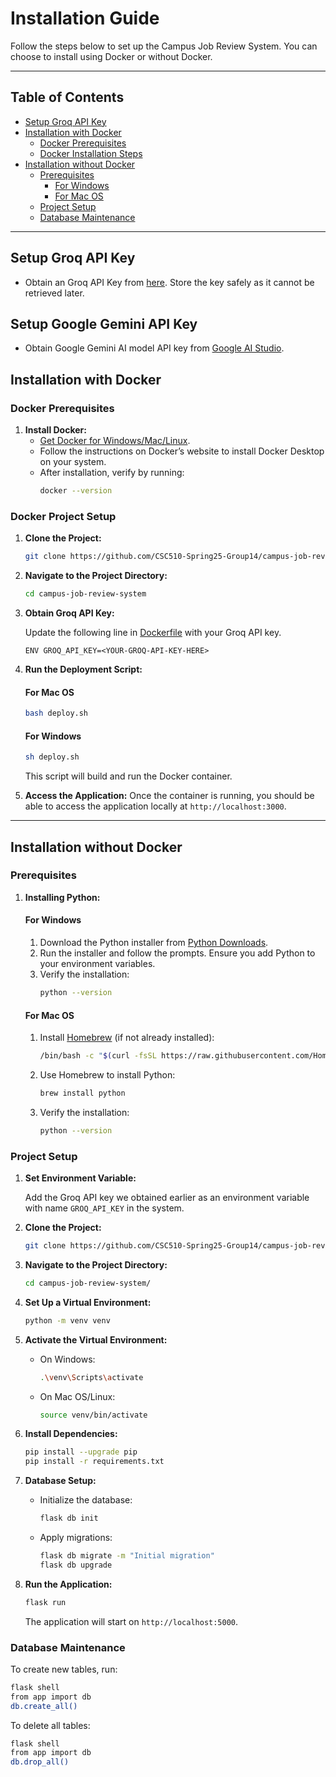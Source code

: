 # Installation Guide

Follow the steps below to set up the Campus Job Review System. You can choose to install using Docker or without Docker.

---

## Table of Contents
- [Setup Groq API Key](#setup-groq-api-key)
- [Installation with Docker](#installation-with-docker)
   - [Docker Prerequisites](#docker-prerequisites)
   - [Docker Installation Steps](#docker-project-setup)
- [Installation without Docker](#installation-without-docker)
   - [Prerequisites](#prerequisites)
      - [For Windows](#for-windows)
      - [For Mac OS](#for-mac-os)
   - [Project Setup](#project-setup)
   - [Database Maintenance](#database-maintenance)

---

## Setup Groq API Key
- Obtain an Groq API Key from [here](https://console.groq.com/docs/quickstart). Store the key safely as it cannot be retrieved later.

## Setup Google Gemini API Key
- Obtain Google Gemini AI model API key from [Google AI Studio](https://aistudio.google.com/prompts/new_chat).

## Installation with Docker

### Docker Prerequisites
1. **Install Docker:**
   - [Get Docker for Windows/Mac/Linux](https://docs.docker.com/get-docker/).
   - Follow the instructions on Docker’s website to install Docker Desktop on your system.
   - After installation, verify by running:
     ```bash
     docker --version
     ```

### Docker Project Setup
1. **Clone the Project:**
   ```bash
   git clone https://github.com/CSC510-Spring25-Group14/campus-job-review-system.git
   ```
2. **Navigate to the Project Directory:**
   ```bash
   cd campus-job-review-system
   ```
3. **Obtain Groq API Key:**

   Update the following line in [Dockerfile](Dockerfile) with your Groq API key.
   ```
   ENV GROQ_API_KEY=<YOUR-GROQ-API-KEY-HERE>
   ```

4. **Run the Deployment Script:**
   #### For Mac OS
   ```bash
   bash deploy.sh
   ```

   #### For Windows
   ```bash
   sh deploy.sh
   ```
   This script will build and run the Docker container.

5. **Access the Application:**
   Once the container is running, you should be able to access the application locally at `http://localhost:3000`.

---

## Installation without Docker

### Prerequisites

1. **Installing Python:**

    #### For Windows
    
    1. Download the Python installer from [Python Downloads](https://www.python.org/downloads/).
    2. Run the installer and follow the prompts. Ensure you add Python to your environment variables.
    3. Verify the installation:
       ```bash
       python --version
       ```
    
    #### For Mac OS
    
    1. Install [Homebrew](https://brew.sh/) (if not already installed):
       ```bash
       /bin/bash -c "$(curl -fsSL https://raw.githubusercontent.com/Homebrew/install/HEAD/install.sh)"
       ```
    2. Use Homebrew to install Python:
       ```bash
       brew install python
       ```
    3. Verify the installation:
       ```bash
       python --version
       ```

### Project Setup
1. **Set Environment Variable:**
   
   Add the Groq API key we obtained earlier as an environment variable with name ```GROQ_API_KEY``` in the system.

2. **Clone the Project:**
   ```bash
   git clone https://github.com/CSC510-Spring25-Group14/campus-job-review-system.git
   ```
3. **Navigate to the Project Directory:**
   ```bash
   cd campus-job-review-system/
   ```
4. **Set Up a Virtual Environment:**
   ```bash
   python -m venv venv
   ```
5. **Activate the Virtual Environment:**
    - On Windows:
      ```bash
      .\venv\Scripts\activate
      ```
    - On Mac OS/Linux:
      ```bash
      source venv/bin/activate

      ```
6. **Install Dependencies:**
   ```bash
   pip install --upgrade pip
   pip install -r requirements.txt
   ```
7. **Database Setup:**
    - Initialize the database:
      ```bash
      flask db init
      ```
    - Apply migrations:
      ```bash
      flask db migrate -m "Initial migration"
      flask db upgrade
      ```
8. **Run the Application:**
   ```bash
   flask run
   ```
   The application will start on `http://localhost:5000`.

### Database Maintenance

To create new tables, run:
```bash
flask shell
from app import db
db.create_all()
```

To delete all tables:
```bash
flask shell
from app import db
db.drop_all()
```
